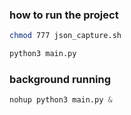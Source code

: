 ### how to run the project  
```bash
chmod 777 json_capture.sh
```

```python
python3 main.py
```

### background running  
```python
nohup python3 main.py &
```